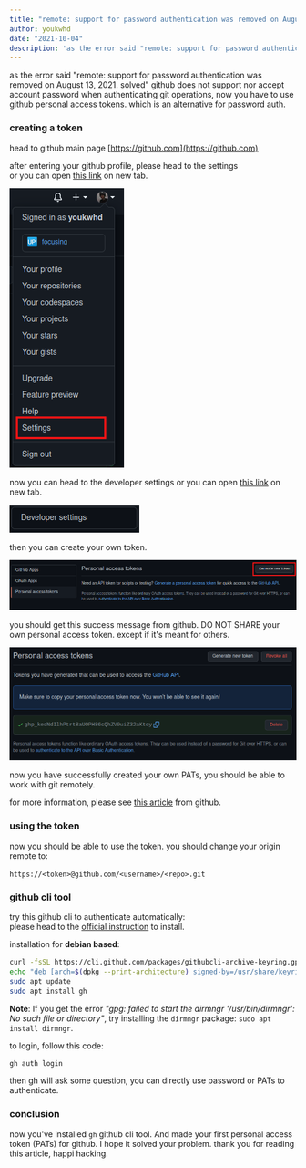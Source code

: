 ```yaml
---
title: "remote: support for password authentication was removed on August 13, 2021."
author: youkwhd
date: "2021-10-04"
description: 'as the error said "remote: support for password authentication was removed on August 13, 2021. solved" github does not support nor accept account password when authenticating git operations, now you have to use github personal access tokens.' 
---
```


as the error said "remote: support for password authentication was removed on August 13, 2021. solved" github does not support nor accept account password when authenticating git operations, now you have to use github personal access tokens. which is an alternative for password auth.

### creating a token
head to github main page [https://github.com](https://github.com)

after entering your github profile, please head to the settings  
or you can open [this link](https://github.com/settings/profile) on new tab.

![github-settings-screenshot](./github-settings.png)

now you can head to the developer settings
or you can open [this link](https://github.com/settings/tokens) on new tab.

![github-dev-settings-screenshot](./github-dev-settings.png)

then you can create your own token.

![github-token-screenshot](./github-token.png)

you should get this success message from github. DO NOT SHARE your own personal access token. except if it's meant for others.

![github-token-success-screenshot](./github-token-success.png)

now you have successfully created your own PATs, you should be able to work with git remotely.

for more information, please see [this article](https://docs.github.com/en/authentication/keeping-your-account-and-data-secure/creating-a-personal-access-token) from github.

### using the token

now you should be able to use the token. you should change your origin remote to:

`https://<token>@github.com/<username>/<repo>.git`

### github cli tool

try this github cli to authenticate automatically:  
please head to the [official instruction](https://cli.github.com/manual/installation) to install.

installation for **debian based**:  
```bash
curl -fsSL https://cli.github.com/packages/githubcli-archive-keyring.gpg | sudo gpg --dearmor -o /usr/share/keyrings/githubcli-archive-keyring.gpg
echo "deb [arch=$(dpkg --print-architecture) signed-by=/usr/share/keyrings/githubcli-archive-keyring.gpg] https://cli.github.com/packages stable main" | sudo tee /etc/apt/sources.list.d/github-cli.list > /dev/null
sudo apt update
sudo apt install gh
```

**Note**: If you get the error *"gpg: failed to start the dirmngr '/usr/bin/dirmngr': No such file or directory"*, try installing the `dirmngr` package: `sudo apt install dirmngr`.

to login, follow this code:
```bash
gh auth login
```

then gh will ask some question, you can directly use password or PATs to authenticate.

### conclusion

now you've installed `gh` github cli tool. And made your first personal access token (PATs) for github. I hope it solved your problem. thank you for reading this article, happi hacking.